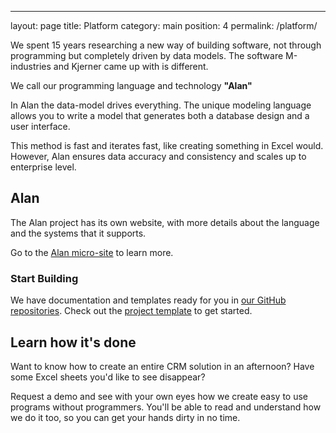 ---
layout: page
title: Platform
category: main
position: 4
permalink: /platform/


<a name="info"></a>
We spent 15 years researching a new way of building software,
not through programming but completely driven by data models.
The software M-industries and Kjerner came up with is different.

We call our programming language and technology **"Alan"**

In Alan the data-model drives everything.
The unique modeling language allows you to write a model that generates
both a database design and a user interface.

This method is fast and iterates fast, like creating something in Excel would.
However, Alan ensures data accuracy and consistency and scales up to enterprise level.


<a name="alan"></a>
## Alan

The Alan project has its own website, with more details about
the language and the systems that it supports.

Go to the [Alan micro-site](https://alan-platform.com) to learn more.


### Start Building
We have documentation and templates ready for you in [our GitHub repositories](https://github.com/M-industries). Check out the [project template](https://github.com/M-industries/AlanProjectTemplate) to get started.



<a name="learn"></a>
## Learn how it's done

Want to know how to create an entire CRM solution in an afternoon?
Have some Excel sheets you'd like to see disappear?

Request a demo and see with your own eyes how we create easy to use programs without programmers.
You'll be able to read and understand how we do it too,
so you can get your hands dirty in no time.
